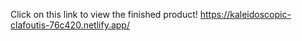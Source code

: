Click on this link to view the finished product!
https://kaleidoscopic-clafoutis-76c420.netlify.app/
